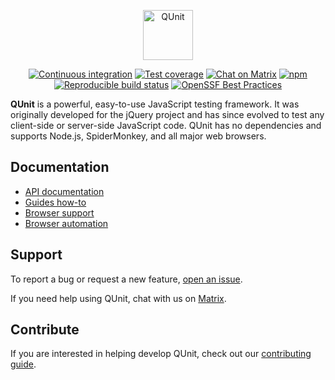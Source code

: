 <p align="center"><img src="docs/img/logo-with-colored-dark-text.svg" height="80" alt="QUnit"></p>

<div align="center">

[![Continuous integration](https://github.com/qunitjs/qunit/actions/workflows/CI.yaml/badge.svg)](https://github.com/qunitjs/qunit/actions/workflows/CI.yaml)
[![Test coverage](https://coveralls.io/repos/qunitjs/qunit/badge.svg)](https://coveralls.io/github/qunitjs/qunit)
[![Chat on Matrix](https://badges.gitter.im/Join%20Chat.svg)](https://app.element.io/#/room/#qunitjs_qunit:gitter.im)
[![npm](https://img.shields.io/npm/v/qunit.svg?style=flat)](https://www.npmjs.com/package/qunit)
[![Reproducible build status](https://img.shields.io/badge/Reproducible_Builds-ok-success?labelColor=1e5b96)](https://github.com/qunitjs/qunit/actions/workflows/reproducible.yaml)
[![OpenSSF Best Practices](https://www.bestpractices.dev/projects/5751/badge)](https://www.bestpractices.dev/projects/5751)

</div>

**QUnit** is a powerful, easy-to-use JavaScript testing framework. It was originally developed for the jQuery
project and has since evolved to test any client-side or server-side JavaScript code. QUnit has no dependencies and supports Node.js, SpiderMonkey, and all major web browsers.

## Documentation

* [API documentation](https://qunitjs.com/api/)
* [Guides how-to](https://qunitjs.com/guides/)
* [Browser support](https://qunitjs.com/browser/#browser-support)
* [Browser automation](https://qunitjs.com/browser/#integrations)

## Support

To report a bug or request a new feature, [open an issue](https://github.com/qunitjs/qunit/issues).

If you need help using QUnit, chat with us on [Matrix](https://app.element.io/#/room/#qunitjs_qunit:gitter.im).

## Contribute

If you are interested in helping develop QUnit, check out our [contributing guide](./CONTRIBUTING.md).
